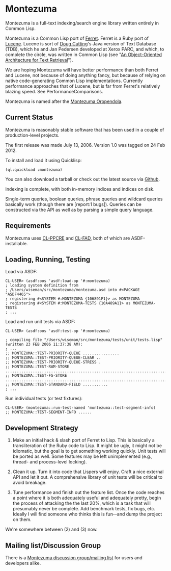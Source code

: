 # Montezuma #

Montezuma is a full-text indexing/search engine library written entirely in Common Lisp.

Montezuma is a Common Lisp port of [Ferret](http://ferret.davebalmain.com/trac).  Ferret is a Ruby port of [Lucene](http://lucene.apache.org/).  Lucene is sort of [Doug Cutting](http://nutch.sourceforge.net/blog/cutting.html)'s Java version of Text Database (TDB), which he and Jan Pedersen developed at Xerox PARC, and which, to complete the circle, was written in Common Lisp (see "[An Object-Oriented Architecture for Text Retrieval](http://lucene.sourceforge.net/papers/riao91.ps)").

We are hoping Montezuma will have better performance than both Ferret and Lucene, not because of doing anything fancy, but because of relying on native code-generating Common Lisp implementations.  Currently performance approaches that of Lucene, but is far from Ferret's relatively blazing speed.  See PerformanceComparisons.

Montezuma is named after the [Montezuma Oropendola](http://en.wikipedia.org/wiki/Montezuma_Oropendola).

## Current Status ##

Montezuma is reasonably stable software that has been used in a couple of production-level projects.

The first release was made July 13, 2006. Version 1.0 was tagged on 24 Feb 2012.

To install and load it using Quicklisp:

```
(ql:quickload :montezuma)
```

You can also download a tarball or check out the latest source via [Github](http://www.github.com/).

Indexing is complete, with both in-memory indices and indices on disk.

Single-term queries, boolean queries, phrase queries and wildcard queries basically work (though there are [report:1 bugs]).  Queries can be constructed via the API as well as by parsing a simple query language.

## Requirements ##

Montezuma uses [CL-PPCRE](http://www.weitz.de/cl-ppcre/) and [CL-FAD](http://www.weitz.de/cl-fad/), both of which are ASDF-installable.

## Loading, Running, Testing ##

Load via ASDF:

```
CL-USER> (asdf:oos 'asdf:load-op '#:montezuma)
; loading system definition from
; /Users/wiseman/src/montezuma/montezuma.asd into #<PACKAGE "ASDF4465">
; registering #<SYSTEM #:MONTEZUMA {106891F1}> as MONTEZUMA
; registering #<SYSTEM #:MONTEZUMA-TESTS {10A489A1}> as MONTEZUMA-TESTS
; ...
```

Load and run unit tests via ASDF:

```
CL-USER> (asdf:oos 'asdf:test-op '#:montezuma)

; compiling file "/Users/wiseman/src/montezuma/tests/unit/tests.lisp" (written 23 FEB 2006 11:37:38 AM):
; ...
;; MONTEZUMA::TEST-PRIORITY-QUEUE ................
;; MONTEZUMA::TEST-PRIORITY-QUEUE-CLEAR ..
;; MONTEZUMA::TEST-PRIORITY-QUEUE-STRESS .
;; MONTEZUMA::TEST-RAM-STORE .............................................................................
;; MONTEZUMA::TEST-FS-STORE .............................................................................
;; MONTEZUMA::TEST-STANDARD-FIELD ...........
; ...
```

Run individual tests (or test fixtures):

```
CL-USER> (montezuma::run-test-named 'montezuma::test-segment-info)
;; MONTEZUMA::TEST-SEGMENT-INFO ......
```

## Development Strategy ##

1. Make an initial hack & slash port of Ferret to Lisp.  This is basically a transliteration of the Ruby code to Lisp.  It might be ugly, it might not be idiomatic, but the goal is to get something working quickly.  Unit tests will be ported as well.  Some features may be left unimplemented (e.g., thread- and process-level locking).

2. Clean it up.  Turn it into code that Lispers will enjoy.  Craft a nice external API and let it out.  A comprehensive library of unit tests will be critical to avoid breakage.

3. Tune performance and finish out the feature list.  Once the code reaches a point where it is both adequately useful and adequately pretty, begin the process of attacking the the last 20%, which is a task that will presumably never be complete.  Add benchmark tests, fix bugs, etc.  Ideally I will find someone who thinks this is fun--and dump the project on them.

We're somewhere between (2) and (3) now.

## Mailing list/Discussion Group ##

There is a [Montezuma discussion group/mailing list](http://groups.google.com/group/montezuma-dev) for users and developers alike.